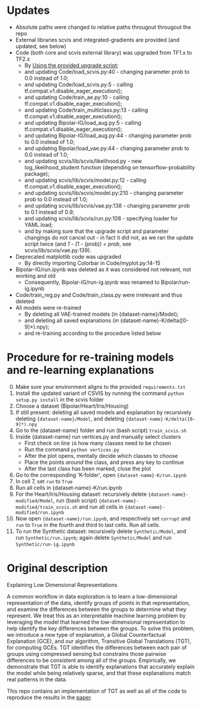 # Updates

  * Absolute paths were changed to relative paths througout througout the repo
  * External libraries scvis and integrated-gradients are provided (and updated, see below)
  * Code (both core and scvis external library) was upgraded from TF1.x to TF2.x
    * By [Using the provided upgrade script](https://www.tensorflow.org/guide/upgrade);
    * and updating Code/load_scvis.py:40 - changing parameter prob to 0.0 instead of 1.0;
    * and updating Code/load_scvis.py:5 - calling tf.compat.v1.disable_eager_execution();
    * and updating Code/train_ae.py:10 - calling tf.compat.v1.disable_eager_execution();
    * and updating Code/train_multiclass.py:13 - calling tf.compat.v1.disable_eager_execution();
    * and updating Bipolar-IG/load_aug.py:5 - calling tf.compat.v1.disable_eager_execution();
    * and updating Bipolar-IG/load_aug.py:44 - changing parameter prob to 0.0 instead of 1.0;
    * and updating Bipolar/load_vae.py:44 - changing parameter prob to 0.0 instead of 1.0;
    * and updating scvis/lib/scvis/likelihood.py - new log_likelihood_student function (depending on tensorflow-probability package);
    * and updating scvis/lib/scvis/model.py:12 - calling tf.compat.v1.disable_eager_execution();
    * and updating scvis/lib/scvis/model.py:210 - changing parameter prob to 0.0 instead of 1.0;
    * and updating scvis/lib/scvis/vae.py:138 - changing parameter prob to 0.1 instead of 0.9;
    * and updating scvis/lib/scvis/run.py:108 - specifying loader for YAML.load;
    * and by making sure that the upgrade script and parameter changings do not cancel out - in fact it did not, as we ran the update script twice (and _1 - (1 - (prob)) = prob_, see scvis/lib/scvis/vae.py:139).
  * Deprecated matplotlib code was upgraded
    * By directly importing Colorbar in Code/myplot.py:14-15
  * Bipolar-IG/run.ipynb was deleted as it was considered not relevant, not working and old
    * Consequently, Bipolar-IG/run-ig.ipynb was renamed to Bipolar/run-ig.ipynb
  * Code/train_reg.py and Code/train_class.py were irrelevant and thus deleted
  * All models were re-trained
    * By deleting all VAE-trained models (in {dataset-name}/Model);
    * and deleting all saved explanations (in {dataset-name}-K/delta([0-9]*).npy);
    * and re-training according to the procedure listed below
    
# Procedure for re-training models and re-learning explanations
  
  0. Make sure your environment aligns to the provided `requirements.txt`
  1. Install the updated variant of CSVIS by running the command `python setup.py install` in the scvis folder
  2. Choose a dataset (Bipolar/Heart/Iris/Housing)
  3. If still present: deleting all saved models and explanation by recursively deleting `{dataset-name}/Model`, and deleting `{dataset-name}-K/delta([0-9]*).npy`
  4. Go to the {dataset-name} folder and run (bash script) `train_scvis.sh`
  5. Inside {dataset-name} run vertices.py and manually select clusters
      - First check on line `16` how many classes need to be chosen
      - Run the command `python vertices.py`
      - After the plot opens, mentally decide which classes to choose
      - Place the points _around_ the class, and press any key to continue
      - After the last class has been marked, close the plot
  6. Go to the corresponding 'K-folder', open `{dataset-name}-K/run.ipynb`
  7. In cell 7, set `run` to `True`
  8. Run all cells in {dataset-name}-K/run.ipynb
  9. For the Heart/Iris/Housing dataset: recursively delete `{dataset-name}-modified/Model`, run (bash script) `{dataset-name}-modified/train_scvis.sh` and run all cells in `{dataset-name}-modified/run.ipynb`
  10. Now open `{dataset-name}/run.ipynb`, and respectively set `corrupt` and `run` to `True` in the fourth and third to last cells. Run all cells.
  11. To run the Synthetic dataset: recursively delete `Synthetic/Model`, and run `Synthetic/run.ipynb`; again delete `Synthetic/Model` and run `Synthetic/run-ig.ipynb`

# Original description

Explaining Low Dimensional Representations

A common workflow in data exploration is to learn a low-dimensional representation of the data, identify groups of points in that representation, and examine the differences between the groups to determine what they represent. 
We treat this as an interpretable machine learning problem by leveraging the model that learned the low-dimensional representation to help identify the key differences between the groups. 
To solve this problem, we introduce a new type of explanation, a Global Counterfactual Explanation (GCE), and our algorithm, Transitive Global Translations (TGT), for computing GCEs. 
TGT identifies the differences between each pair of groups using compressed sensing but constrains those pairwise differences to be consistent among all of the groups.
Empirically, we demonstrate that TGT is able to identify explanations that accurately explain the model while being relatively sparse, and that these explanations match real patterns in the data.


This repo contains an implementation of TGT as well as all of the code to reproduce the results in the [paper](https://proceedings.icml.cc/book/2020/hash/ccbd8ca962b80445df1f7f38c57759f0).  
